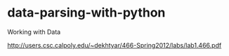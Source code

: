 data-parsing-with-python
========================

Working with Data

http://users.csc.calpoly.edu/~dekhtyar/466-Spring2012/labs/lab1.466.pdf
